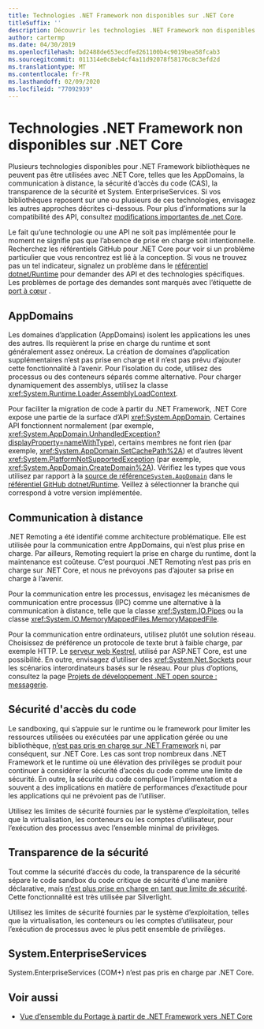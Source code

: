 ```yaml
---
title: Technologies .NET Framework non disponibles sur .NET Core
titleSuffix: ''
description: Découvrir les technologies .NET Framework non disponibles sur .NET Core
author: cartermp
ms.date: 04/30/2019
ms.openlocfilehash: bd2488de653ecdfed261100b4c9019bea58fcab3
ms.sourcegitcommit: 011314e0c8eb4cf4a11d92078f58176c8c3efd2d
ms.translationtype: MT
ms.contentlocale: fr-FR
ms.lasthandoff: 02/09/2020
ms.locfileid: "77092939"
---
```

# <a name="net-framework-technologies-unavailable-on-net-core"></a>Technologies .NET Framework non disponibles sur .NET Core

Plusieurs technologies disponibles pour .NET Framework bibliothèques ne peuvent pas être utilisées avec .NET Core, telles que les AppDomains, la communication à distance, la sécurité d’accès du code (CAS), la transparence de la sécurité et System. EnterpriseServices. Si vos bibliothèques reposent sur une ou plusieurs de ces technologies, envisagez les autres approches décrites ci-dessous. Pour plus d’informations sur la compatibilité des API, consultez [modifications importantes de .net Core](../compatibility/breaking-changes.md).

Le fait qu’une technologie ou une API ne soit pas implémentée pour le moment ne signifie pas que l’absence de prise en charge soit intentionnelle. Recherchez les référentiels GitHub pour .NET Core pour voir si un problème particulier que vous rencontrez est lié à la conception. Si vous ne trouvez pas un tel indicateur, signalez un problème dans le [référentiel dotnet/Runtime](https://github.com/dotnet/runtime/issues) pour demander des API et des technologies spécifiques. Les problèmes de portage des demandes sont marqués avec l’étiquette de [port à cœur](https://github.com/dotnet/runtime/labels/port-to-core) .

## <a name="appdomains"></a>AppDomains

Les domaines d’application (AppDomains) isolent les applications les unes des autres. Ils requièrent la prise en charge du runtime et sont généralement assez onéreux. La création de domaines d’application supplémentaires n’est pas prise en charge et il n’est pas prévu d’ajouter cette fonctionnalité à l’avenir. Pour l’isolation du code, utilisez des processus ou des conteneurs séparés comme alternative. Pour charger dynamiquement des assemblys, utilisez la classe <xref:System.Runtime.Loader.AssemblyLoadContext>.

Pour faciliter la migration de code à partir du .NET Framework, .NET Core expose une partie de la surface d’API <xref:System.AppDomain>. Certaines API fonctionnent normalement (par exemple, <xref:System.AppDomain.UnhandledException?displayProperty=nameWithType>), certains membres ne font rien (par exemple, <xref:System.AppDomain.SetCachePath%2A>) et d’autres lèvent <xref:System.PlatformNotSupportedException> (par exemple, <xref:System.AppDomain.CreateDomain%2A>). Vérifiez les types que vous utilisez par rapport à la [source de référence`System.AppDomain`](https://github.com/dotnet/runtime/blob/master/src/libraries/System.Private.CoreLib/src/System/AppDomain.cs) dans le [référentiel GitHub dotnet/Runtime](https://github.com/dotnet/runtime). Veillez à sélectionner la branche qui correspond à votre version implémentée.

## <a name="remoting"></a>Communication à distance

.NET Remoting a été identifié comme architecture problématique. Elle est utilisée pour la communication entre AppDomains, qui n’est plus prise en charge. Par ailleurs, Remoting requiert la prise en charge du runtime, dont la maintenance est coûteuse. C’est pourquoi .NET Remoting n’est pas pris en charge sur .NET Core, et nous ne prévoyons pas d’ajouter sa prise en charge à l’avenir.

Pour la communication entre les processus, envisagez les mécanismes de communication entre processus (IPC) comme une alternative à la communication à distance, telle que la classe <xref:System.IO.Pipes> ou la classe <xref:System.IO.MemoryMappedFiles.MemoryMappedFile>.

Pour la communication entre ordinateurs, utilisez plutôt une solution réseau. Choisissez de préférence un protocole de texte brut à faible charge, par exemple HTTP. Le [serveur web Kestrel](https://docs.microsoft.com/aspnet/core/fundamentals/servers/kestrel), utilisé par ASP.NET Core, est une possibilité. En outre, envisagez d’utiliser des <xref:System.Net.Sockets> pour les scénarios interordinateurs basés sur le réseau. Pour plus d’options, consultez la page [Projets de développement .NET open source : messagerie](https://github.com/Microsoft/dotnet/blob/master/dotnet-developer-projects.md#messaging).

## <a name="code-access-security-cas"></a>Sécurité d'accès du code

Le sandboxing, qui s’appuie sur le runtime ou le framework pour limiter les ressources utilisées ou exécutées par une application gérée ou une bibliothèque, [n’est pas pris en charge sur .NET Framework](../../framework/misc/code-access-security.md) ni, par conséquent, sur .NET Core. Les cas sont trop nombreux dans .NET Framework et le runtime où une élévation des privilèges se produit pour continuer à considérer la sécurité d’accès du code comme une limite de sécurité. En outre, la sécurité du code complique l’implémentation et a souvent a des implications en matière de performances d’exactitude pour les applications qui ne prévoient pas de l’utiliser.

Utilisez les limites de sécurité fournies par le système d’exploitation, telles que la virtualisation, les conteneurs ou les comptes d’utilisateur, pour l’exécution des processus avec l’ensemble minimal de privilèges.

## <a name="security-transparency"></a>Transparence de la sécurité

Tout comme la sécurité d’accès du code, la transparence de la sécurité sépare le code sandbox du code critique de sécurité d’une manière déclarative, mais [n’est plus prise en charge en tant que limite de sécurité](../../framework/misc/security-transparent-code.md). Cette fonctionnalité est très utilisée par Silverlight.

Utilisez les limites de sécurité fournies par le système d’exploitation, telles que la virtualisation, les conteneurs ou les comptes d’utilisateur, pour l’exécution de processus avec le plus petit ensemble de privilèges.

## <a name="systementerpriseservices"></a>System.EnterpriseServices

System.EnterpriseServices (COM+) n’est pas pris en charge par .NET Core.

## <a name="see-also"></a>Voir aussi

- [Vue d’ensemble du Portage à partir de .NET Framework vers .NET Core](../porting/index.md)
